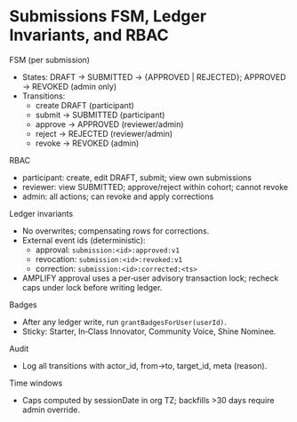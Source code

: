 # Submissions FSM, Ledger Invariants, and RBAC

FSM (per submission)

- States: DRAFT → SUBMITTED → {APPROVED | REJECTED}; APPROVED → REVOKED (admin only)
- Transitions:
  - create DRAFT (participant)
  - submit → SUBMITTED (participant)
  - approve → APPROVED (reviewer/admin)
  - reject → REJECTED (reviewer/admin)
  - revoke → REVOKED (admin)

RBAC

- participant: create, edit DRAFT, submit; view own submissions
- reviewer: view SUBMITTED; approve/reject within cohort; cannot revoke
- admin: all actions; can revoke and apply corrections

Ledger invariants

- No overwrites; compensating rows for corrections.
- External event ids (deterministic):
  - approval: `submission:<id>:approved:v1`
  - revocation: `submission:<id>:revoked:v1`
  - correction: `submission:<id>:corrected:<ts>`
- AMPLIFY approval uses a per‑user advisory transaction lock; recheck caps under lock before writing ledger.

Badges

- After any ledger write, run `grantBadgesForUser(userId)`.
- Sticky: Starter, In‑Class Innovator, Community Voice, Shine Nominee.

Audit

- Log all transitions with actor_id, from→to, target_id, meta (reason).

Time windows

- Caps computed by sessionDate in org TZ; backfills >30 days require admin override.
